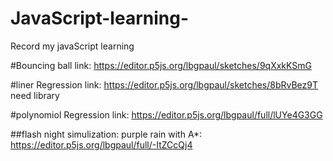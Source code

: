# JavaScript-learning-

Record my javaScript learning 

#Bouncing ball link: https://editor.p5js.org/lbgpaul/sketches/9qXxkKSmG


#liner Regression link: https://editor.p5js.org/lbgpaul/sketches/8bRvBez9T
need library 
<script src="https://cdn.jsdelivr.net/npm/@tensorflow/tfjs@2.0.0/dist/tf.min.js"></script>


#polynomiol Regression link: https://editor.p5js.org/lbgpaul/full/lUYe4G3GG


##flash night simulization: purple rain with A*:
https://editor.p5js.org/lbgpaul/full/-ItZCcQj4

